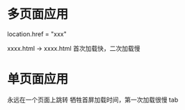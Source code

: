 # 多页面应用

<a href=""></a>
location.href = "xxx"

xxxx.html -> xxxx.html
首次加载快，二次加载慢

# 单页面应用

永远在一个页面上跳转
牺牲首屏加载时间，第一次加载很慢
tab